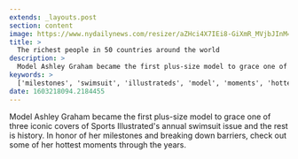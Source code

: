 ```yaml
--- 
extends: _layouts.post 
section: content 
image: https://www.nydailynews.com/resizer/aZHci4X7IEi8-GiXmR_MVjbJInM=/1200x0/top/cloudfront-us-east-1.images.arcpublishing.com/tronc/U7VINA53MD2HIRZQZHQDZA3VMU.jpg 
title: > 
  The richest people in 50 countries around the world 
description: > 
  Model Ashley Graham became the first plus-size model to grace one of three iconic covers of Sports Illustrated's annual swimsuit issue and the rest is history.In honor of her milestones and breaking down barriers, check out some of her hottest moments through the years. 
keywords: > 
  ['milestones', 'swimsuit', 'illustrateds', 'model', 'moments', 'hottest', 'iconic', 'richest', 'plussize', '50', 'rest', 'world', 'issue', 'countries'] 
date: 1603218094.2184455 
--- 
```

<div><p class="preview-text spaced spaced-top story-preview spaced-md hddn-mble hddn-dktp hddn-tbl hddn-mble">Model Ashley Graham became the first plus-size model to grace one of three iconic covers of Sports Illustrated's annual swimsuit issue and the rest is history. In honor of her milestones and breaking down barriers, check out some of her hottest moments through the years.</p>   <p class="flex-container-column"> </p> </div>